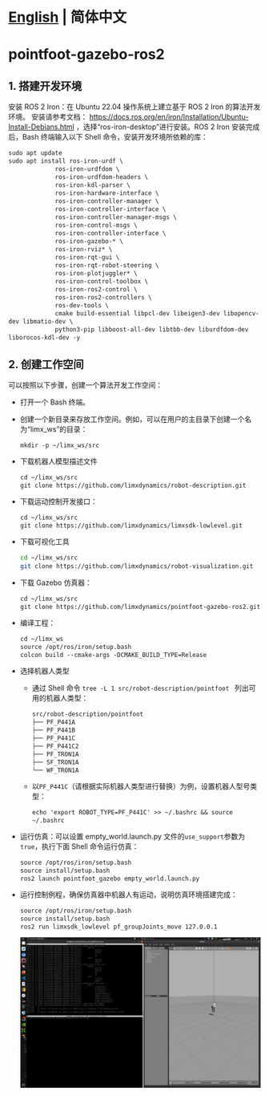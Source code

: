 # [English](README.md) | 简体中文
# pointfoot-gazebo-ros2

## 1. 搭建开发环境

安装 ROS 2 Iron：在 Ubuntu 22.04 操作系统上建立基于 ROS 2 Iron 的算法开发环境。 安装请参考文档： https://docs.ros.org/en/iron/Installation/Ubuntu-Install-Debians.html ，选择“ros-iron-desktop”进行安装。ROS 2 Iron 安装完成后，Bash 终端输入以下 Shell 命令，安装开发环境所依赖的库：

```
sudo apt update
sudo apt install ros-iron-urdf \
             ros-iron-urdfdom \
             ros-iron-urdfdom-headers \
             ros-iron-kdl-parser \
             ros-iron-hardware-interface \
             ros-iron-controller-manager \
             ros-iron-controller-interface \
             ros-iron-controller-manager-msgs \
             ros-iron-control-msgs \
             ros-iron-controller-interface \
             ros-iron-gazebo-* \
             ros-iron-rviz* \
             ros-iron-rqt-gui \
             ros-iron-rqt-robot-steering \
             ros-iron-plotjuggler* \
             ros-iron-control-toolbox \
             ros-iron-ros2-control \
             ros-iron-ros2-controllers \
             ros-dev-tools \
             cmake build-essential libpcl-dev libeigen3-dev libopencv-dev libmatio-dev \
             python3-pip libboost-all-dev libtbb-dev liburdfdom-dev liborocos-kdl-dev -y
```

## 2. 创建工作空间

可以按照以下步骤，创建一个算法开发工作空间：

- 打开一个 Bash 终端。

- 创建一个新目录来存放工作空间。例如，可以在用户的主目录下创建一个名为“limx_ws”的目录：

  ```
  mkdir -p ~/limx_ws/src
  ```

- 下载机器人模型描述文件

  ```
  cd ~/limx_ws/src
  git clone https://github.com/limxdynamics/robot-description.git
  ```

- 下载运动控制开发接口：

  ```
  cd ~/limx_ws/src
  git clone https://github.com/limxdynamics/limxsdk-lowlevel.git
  ```

- 下载可视化工具

  ```Bash
  cd ~/limx_ws/src
  git clone https://github.com/limxdynamics/robot-visualization.git
  ```

- 下载 Gazebo 仿真器：

  ```
  cd ~/limx_ws/src
  git clone https://github.com/limxdynamics/pointfoot-gazebo-ros2.git
  ```

- 编译工程：

  ```
  cd ~/limx_ws
  source /opt/ros/iron/setup.bash
  colcon build --cmake-args -DCMAKE_BUILD_TYPE=Release
  ```

- 选择机器人类型

  - 通过 Shell 命令 `tree -L 1 src/robot-description/pointfoot ` 列出可用的机器人类型：

    ```
    src/robot-description/pointfoot
    ├── PF_P441A
    ├── PF_P441B
    ├── PF_P441C
    ├── PF_P441C2
    ├── PF_TRON1A
    ├── SF_TRON1A
    └── WF_TRON1A
    ```

  - 以`PF_P441C`（请根据实际机器人类型进行替换）为例，设置机器人型号类型：

    ```
    echo 'export ROBOT_TYPE=PF_P441C' >> ~/.bashrc && source ~/.bashrc
    ```

- 运行仿真：可以设置 empty_world.launch.py 文件的`use_support`参数为 `true`，执行下面 Shell 命令运行仿真：

  ```
  source /opt/ros/iron/setup.bash
  source install/setup.bash
  ros2 launch pointfoot_gazebo empty_world.launch.py
  ```

- 运行控制例程，确保仿真器中机器人有运动，说明仿真环境搭建完成：

  ```
  source /opt/ros/iron/setup.bash
  source install/setup.bash
  ros2 run limxsdk_lowlevel pf_groupJoints_move 127.0.0.1
  ```

  ![](doc/simulator.gif)
